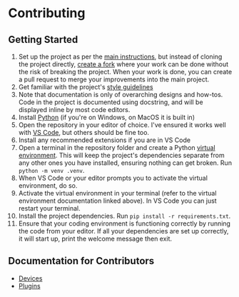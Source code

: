 
# Contributing

## Getting Started

1.  Set up the project as per the [main instructions](../setup.md), but instead
    of cloning the project directly, 
    [create a fork](https://docs.github.com/en/get-started/quickstart/fork-a-repo)
    where your work can be done without the risk of breaking the project. When
    your work is done, you can create a pull request to merge your improvements
    into the main project.
2.  Get familiar with the project's [style guidelines](style.md)
3.  Note that documentation is only of overarching designs and how-tos. Code in
    the project is documented using docstring, and will be displayed inline by
    most code editors.
5.  Install [Python](https://www.python.org/downloads/) (if you're on Windows,
    on MacOS it is built in)
4.  Open the repository in your editor of choice. I've ensured it works well with
    [VS Code](https://code.visualstudio.com), but others should be fine too.
5.  Install any recommended extensions if you are in VS Code
6.  Open a terminal in the repository folder and create a Python 
    [virtual environment](https://docs.python.org/3/library/venv.html). This will
    keep the project's dependencies separate from any other ones you have
    installed, ensuring nothing can get broken. Run `python -m venv .venv`.
7.  When VS Code or your editor prompts you to activate the virtual environment,
    do so.
8.  Activate the virtual environment in your terminal (refer to the virtual
    environment documentation linked above). In VS Code you can just restart your
    terminal.
9.  Install the project dependencies. Run `pip install -r requirements.txt`.
10. Ensure that your coding environment is functioning correctly by running the
    code from your editor. If all your dependencies are set up correctly, it
    will start up, print the welcome message then exit.

## Documentation for Contributors

* [Devices](devices.md)
* [Plugins](plugins.md)
